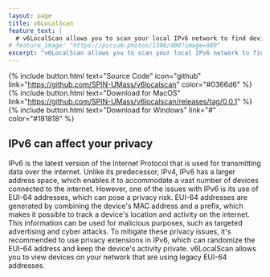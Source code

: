 ```yaml
---
layout: page
title: v6LocalScan
feature_text: |
  # v6LocalScan allows you to scan your local IPv6 network to find devices that may potentially leak your privacy
# feature_image: "https://picsum.photos/1300/400?image=989"
excerpt: "v6LocalScan allows you to scan your local IPv6 network to find devices that may potentially leak your privacy"
---
```


{% include button.html text="Source Code" icon="github" link="https://github.com/SPIN-UMass/v6localscan" color="#0366d6" %} {% include button.html text="Download for MacOS" link="https://github.com/SPIN-UMass/v6localscan/releases/tag/0.0.1" %} {% include button.html text="Download for Windows" link="#" color="#181818" %}

## IPv6 can affect your privacy
IPv6 is the latest version of the Internet Protocol that is used for transmitting data over the internet. Unlike its predecessor, IPv4, IPv6 has a larger address space, which enables it to accommodate a vast number of devices connected to the internet. However, one of the issues with IPv6 is its use of EUI-64 addresses, which can pose a privacy risk. EUI-64 addresses are generated by combining the device's MAC address and a prefix, which makes it possible to track a device's location and activity on the internet. This information can be used for malicious purposes, such as targeted advertising and cyber attacks. To mitigate these privacy issues, it's recommended to use privacy extensions in IPv6, which can randomize the EUI-64 address and keep the device's activity private. v6LocalScan allows you to view devices on your network that are using legacy EUI-64 addresses.
